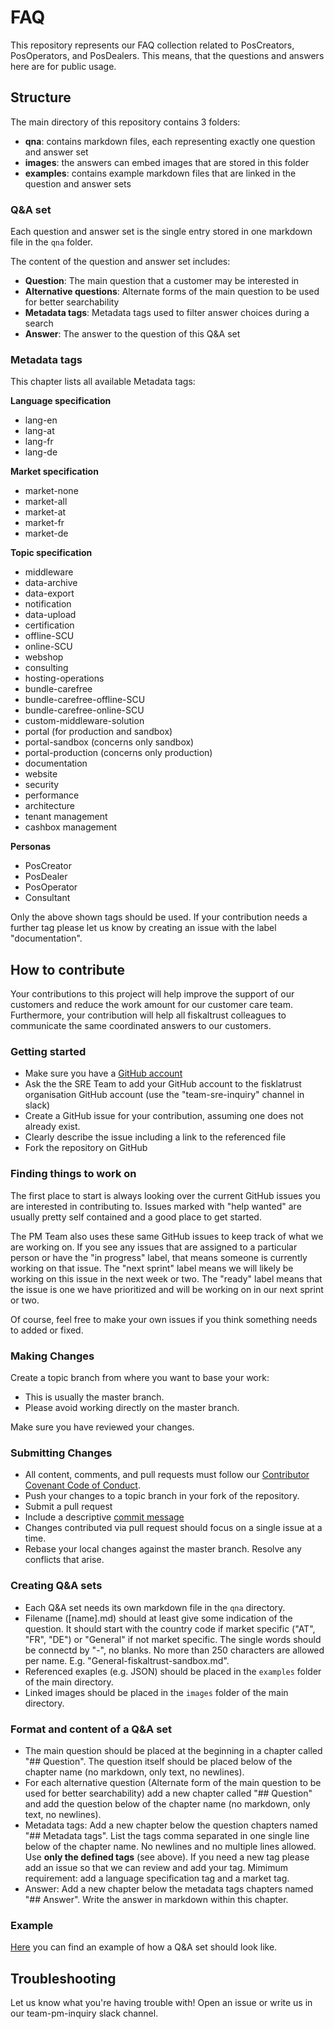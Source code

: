 # FAQ

This repository represents our FAQ collection related to PosCreators, PosOperators, and PosDealers. This means, that the questions and answers here are for public usage.

## Structure

The main directory of this repository contains 3 folders: 

- **qna**: contains markdown files, each representing exactly one question and answer set
- **images**: the answers can embed images that are stored in this folder
- **examples**: contains example markdown files that are linked in the question and answer sets

### Q&A set

Each question and answer set is the single entry stored in one markdown file in the `qna` folder. 

The content of the question and answer set includes:

- **Question**: The main question that a customer may be interested in
- **Alternative questions**: Alternate forms of the main question to be used for better searchability
- **Metadata tags**: Metadata tags used to filter answer choices during a search 
- **Answer**: The answer to the question of this Q&A set

### Metadata tags

This chapter lists all available Metadata tags:

**Language specification**

- lang-en
- lang-at
- lang-fr
- lang-de

**Market specification**

- market-none
- market-all
- market-at
- market-fr
- market-de

**Topic specification**

- middleware
- data-archive
- data-export
- notification
- data-upload
- certification
- offline-SCU
- online-SCU
- webshop
- consulting
- hosting-operations
- bundle-carefree
- bundle-carefree-offline-SCU
- bundle-carefree-online-SCU
- custom-middleware-solution
- portal (for production and sandbox)
- portal-sandbox (concerns only sandbox)
- portal-production (concerns only production)
- documentation
- website
- security
- performance
- architecture
- tenant management
- cashbox management

**Personas**

- PosCreator
- PosDealer
- PosOperator
- Consultant

Only the above shown tags should be used. If your contribution needs a further tag please let us know by creating an issue with the label "documentation".

## How to contribute

Your contributions to this project will help improve the support of our customers and reduce the work amount for our customer care team. Furthermore, your contribution will help all fiskaltrust colleagues to communicate the same coordinated answers to our customers.

### Getting started

- Make sure you have a [GitHub account](https://github.com/signup/free)
- Ask the the SRE Team to add your GitHub account to the fisklatrust organisation GitHub account (use the "team-sre-inquiry" channel in slack)
- Create a GitHub issue for your contribution, assuming one does not already exist.
- Clearly describe the issue including a link to the referenced file
- Fork the repository on GitHub

### Finding things to work on

The first place to start is always looking over the current GitHub issues you are interested in contributing to. Issues marked with "help wanted" are usually pretty self contained and a good place to get started.

The PM Team also uses these same GitHub issues to keep track of what we are working on. If you see any issues that are assigned to a particular person or have the "in progress" label, that means someone is currently working on that issue. The "next sprint" label means we will likely be working on this issue in the next week or two. The "ready" label means that the issue is one we have prioritized and will be working on in our next sprint or two.

Of course, feel free to make your own issues if you think something needs to added or fixed.

### Making Changes

Create a topic branch from where you want to base your work:
- This is usually the master branch.
- Please avoid working directly on the master branch.

Make sure you have reviewed your changes.

### Submitting Changes

- All content, comments, and pull requests must follow our [Contributor Covenant Code of Conduct](https://www.contributor-covenant.org/version/2/0/code_of_conduct/).
- Push your changes to a topic branch in your fork of the repository.
- Submit a pull request
- Include a descriptive [commit message](https://github.com/erlang/otp/wiki/Writing-good-commit-messages)
- Changes contributed via pull request should focus on a single issue at a time.
- Rebase your local changes against the master branch. Resolve any conflicts that arise.

### Creating Q&A sets

- Each Q&A set needs its own markdown file in the `qna` directory.
- Filename ([name].md) should at least give some indication of the question. It should start with the country code if market specific ("AT", "FR", "DE") or "General" if not market specific. The single words should be connectd by "-", no blanks. No more than 250 characters are allowed per name. E.g. "General-fiskaltrust-sandbox.md".
- Referenced exaples (e.g. JSON) should be placed in the `examples` folder of the main directory.
- Linked images should be placed in the `images` folder of the main directory.

### Format and content of a Q&A set

- The main question should be placed at the beginning in a chapter called  "## Question". The question itself should be placed below of the chapter name (no markdown, only text, no newlines).
- For each alternative question (Alternate form of the main question to be used for better searchability) add a new chapter called "## Question" and add the question below of the chapter name (no markdown, only text, no newlines).
- Metadata tags: Add a new chapter below the question chapters named "## Metadata tags". List the tags comma separated in one single line below of the chapter name. No newlines and no multiple lines allowed. Use **only the defined tags** (see above). If you need a new tag please add an issue so that we can review and add your tag. Mimimum requirement: add a language specification tag and a market tag.
- Answer: Add a new chapter below the metadata tags chapters named "## Answer". Write the answer in markdown within this chapter.

### Example

[Here](qna/DE-fiskaltrust-sandbox.md) you can find an example of how a Q&A set should look like.

## Troubleshooting

Let us know what you're having trouble with! Open an issue or write us in our team-pm-inquiry slack channel.
